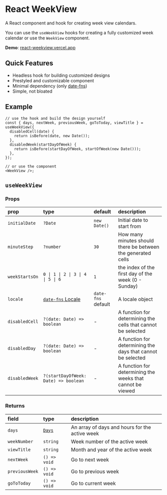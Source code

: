 # React WeekView

A React component and hook for creating week view calendars.

You can use the `useWeekView` hooks for creating a fully customized week calendar or use the `WeekView` component.

**Demo**: [react-weekview.vercel.app](react-weekview.vercel.app)

## Quick Features

- Headless hook for building customized designs
- Prestyled and customizable component
- Minimal dependency (only [date-fns](https://date-fns.org/))
- Simple, not bloated

## Example

```tsx
// use the hook and build the design yourself
const { days, nextWeek, previousWeek, goToToday, viewTitle } = useWeekView({
  disabledCell(date) {
    return isBefore(date, new Date());
  },
  disabledWeek(startDayOfWeek) {
    return isBefore(startDayOfWeek, startOfWeek(new Date()));
  },
});

// or use the component
<WeekView />;
```

## `useWeekView`

### Props

| prop           | type                                                          | default            | description                                                  |
| :------------- | :------------------------------------------------------------ | :----------------- | :----------------------------------------------------------- |
| `initialDate`  | `?Date`                                                       | `new Date()`       | Initial date to start from                                   |
| `minuteStep`   | `?number`                                                     | `30`               | How many minutes should there be between the generated cells |
| `weekStartsOn` | `0 \| 1 \| 2 \| 3 \| 4 \| 5 \| 6`                             | `1`                | the index of the first day of the week (0 - Sunday)          |
| `locale`       | [`date-fns` Locale](https://date-fns.org/v2.30.0/docs/Locale) | `date-fns` default | A locale object                                              |
| `disabledCell` | `?(date: Date) => boolean`                                    | -                  | A function for determining the cells that cannot be selected |
| `disabledDay`  | `?(date: Date) => boolean`                                    | -                  | A function for determining the days that cannot be selected  |
| `disabledWeek` | `?(startDayOfWeek: Date) => boolean`                          | -                  | A function for determining the weeks that cannot be viewed   |

### Returns

| field          | type                                    | description                                    |
| :------------- | :-------------------------------------- | :--------------------------------------------- |
| `days`         | [`Days`](/src/lib/use-weekview.ts#L115) | An array of days and hours for the active week |
| `weekNumber`   | `string`                                | Week number of the active week                 |
| `viewTitle`    | `string`                                | Month and year of the active week              |
| `nextWeek`     | `() => void`                            | Go to next week                                |
| `previousWeek` | `() => void`                            | Go to previous week                            |
| `goToToday`    | `() => void`                            | Go to current week                             |
